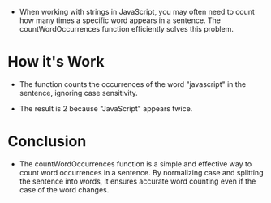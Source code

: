 - When working with strings in JavaScript, you may often need to count how many times a specific word appears in a sentence. The countWordOccurrences function efficiently solves this problem.

# How it's Work 
- The function counts the occurrences of the word "javascript" in the sentence, ignoring case sensitivity.

- The result is 2 because "JavaScript" appears twice.

# Conclusion
- The countWordOccurrences function is a simple and effective way to count word occurrences in a sentence. By normalizing case and splitting the sentence into words, it ensures accurate word counting even if the case of the word changes.